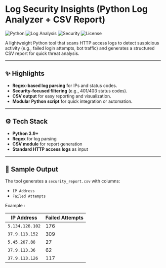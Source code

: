 # Log Security Insights (Python Log Analyzer + CSV Report)

![Python](https://img.shields.io/badge/Python-3.9%2B-blue.svg?style=for-the-badge&logo=python&logoColor=ffdd54)
![Log Analysis](https://img.shields.io/badge/Log%20Analysis-HTTP%20Access%20Log?style=for-the-badge&logo=log&logoColor=ffdd54)
![Security](https://img.shields.io/badge/Threat%20Detection-red.svg?style=for-the-badge&logo=lock&logoColor=ffdd54)
![License](https://img.shields.io/badge/License-MIT-green.svg?style=for-the-badge&logo=license&logoColor=ffdd54)

A lightweight Python tool that scans HTTP access logs to detect suspicious activity (e.g., failed login attempts, bot traffic) and generates a structured CSV report for quick threat analysis.

---

## ✨ Highlights

- **Regex-based log parsing** for IPs and status codes.
- **Security-focused filtering** (e.g., 401/403 status codes).
- **CSV output** for easy reporting and visualization.
- **Modular Python script** for quick integration or automation.

---

## ⚙️ Tech Stack

- **Python 3.9+**
- **Regex** for log parsing
- **CSV module** for report generation
- **Standard HTTP access logs** as input

---

## 📁 Sample Output

The tool generates a `security_report.csv` with columns:
- `IP Address`
- `Failed Attempts`

Example :

| IP Address | Failed Attempts |
|-------------|-------------|
| `5.134.128.102` | 176 |
| `37.9.113.152` | 309 |
| `5.45.207.88` | 27 |
| `37.9.113.36` | 62 |
| `37.9.113.126` | 117 |

